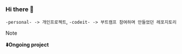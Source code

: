 ### Hi there 👋

`-personal- -> 개인프로젝트`, `-codeit- -> 부트캠프 참여하며 만들었던 레포지토리`

> [!Note]
> **⬇️Ongoing project**
